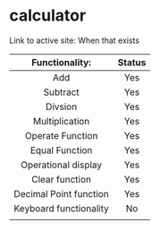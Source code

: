 # calculator
 
Link to active site: When that exists

| Functionality: | Status |
| :---: | :---: |
| Add | Yes |
| Subtract | Yes |
| Divsion | Yes |
| Multiplication | Yes |
| Operate Function | Yes |
| Equal Function | Yes |
| Operational display | Yes |
| Clear function | Yes |
| Decimal Point function | Yes  |
| Keyboard functionality | No |
| | |